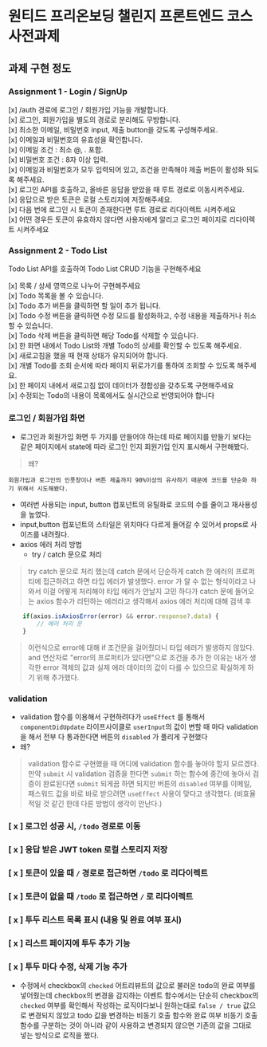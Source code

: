 # 원티드 프리온보딩 챌린지 프론트엔드 코스 사전과제

## 과제 구현 정도

### Assignment 1 - Login / SignUp
[x] /auth 경로에 로그인 / 회원가입 기능을 개발합니다.  
[x] 로그인, 회원가입을 별도의 경로로 분리해도 무방합니다.  
[x] 최소한 이메일, 비밀번호 input, 제출 button을 갖도록 구성해주세요.  
[x] 이메일과 비밀번호의 유효성을 확인합니다.  
[x] 이메일 조건 : 최소 @, . 포함.  
[x] 비밀번호 조건 : 8자 이상 입력.  
[x] 이메일과 비밀번호가 모두 입력되어 있고, 조건을 만족해야 제출 버튼이 활성화 되도록 해주세요.  
[x] 로그인 API를 호출하고, 올바른 응답을 받았을 때 루트 경로로 이동시켜주세요.  
[x] 응답으로 받은 토큰은 로컬 스토리지에 저장해주세요.  
[x] 다음 번에 로그인 시 토큰이 존재한다면 루트 경로로 리다이렉트 시켜주세요  
[x] 어떤 경우든 토큰이 유효하지 않다면 사용자에게 알리고 로그인 페이지로 리다이렉트 시켜주세요  

### Assignment 2 - Todo List
Todo List API를 호출하여 Todo List CRUD 기능을 구현해주세요

[x] 목록 / 상세 영역으로 나누어 구현해주세요  
[x] Todo 목록을 볼 수 있습니다.  
[x] Todo 추가 버튼을 클릭하면 할 일이 추가 됩니다.  
[x] Todo 수정 버튼을 클릭하면 수정 모드를 활성화하고, 수정 내용을 제출하거나 취소할 수 있습니다.  
[x] Todo 삭제 버튼을 클릭하면 해당 Todo를 삭제할 수 있습니다.  
[x] 한 화면 내에서 Todo List와 개별 Todo의 상세를 확인할 수 있도록 해주세요.  
[x] 새로고침을 했을 때 현재 상태가 유지되어야 합니다.  
[x] 개별 Todo를 조회 순서에 따라 페이지 뒤로가기를 통하여 조회할 수 있도록 해주세요.  
[x] 한 페이지 내에서 새로고침 없이 데이터가 정합성을 갖추도록 구현해주세요  
[x] 수정되는 Todo의 내용이 목록에서도 실시간으로 반영되어야 합니다  

###  로그인 / 회원가입 화면

- 로그인과 회원가입 화면 두 가지를 만들어야 하는데 따로 페이지를 만들기 보다는 같은 페이지에서 state에 따라 로그인 인지 회원가입 인지 표시해서 구현해봤다.
> 왜?
  
    회원가입과 로그인의 인풋창이나 버튼 제출까지 90%이상의 유사하기 때문에 코드를 단순화 하기 위해서 시도해봤다.
    
- 여러번 사용되는 input, button 컴포넌트의 유틸화로 코드의 수를 줄이고 재사용성을 높였다.
- input,button 컴포넌트의 스타일은 위치마다 다르게 들어갈 수 있어서 props로 사이즈를 내려줬다.
- axios 에러 처리 방법  
  - try / catch 문으로 처리
> try catch 문으로 처리 했는데 catch 문에서 단순하게 catch 한 에러의 프로퍼티에 접근하려고 하면   타입 에러가 발생했다.
    error 가 알 수 없는 형식이라고 나와서 이걸 어떻게 처리해야 타입 에러가 안날지 고민 하다가
    catch 문에 들어오는 axios 함수가 리턴하는 에러라고 생각해서 axios 에러 처리에 대해 검색 후 

```jsx
    if(axios.isAxiosError(error) && error.response?.data) {
    	// 에러 처리 문
    }
```
    
> 이런식으로 error에 대해 if 조건문을 걸어줬더니 타입 에러가 발생하지 않았다. 
and 연산자로 "error의 프로퍼티가 있다면"으로 조건을 추가 한 이유는 내가 생각한 error 객체의 값과
실제 에러 데이터의 값이 다를 수 있으므로 확실하게 하기 위해 추가했다.
    

### validation

- validation 함수를 이용해서 구현하려다가 `useEffect` 를 통해서 `componentDidUpdate` 라이프사이클로 `userInput`의 값이 변할 때 마다 validation을 해서 전부 다 통과한다면 버튼의 `disabled` 가 풀리게 구현했다
- 왜?
> validation 함수로 구현했을 때 어디에 validation 함수를 놓아야 할지 모르겠다. 만약 `submit` 시 validation 검증을 한다면 `submit` 하는 함수에 중간에 놓아서 검증이 완료된다면 `submit` 되게끔 하면 되지만 버튼의 `disabled` 여부를 이메일, 패스워드 값을 바로 바로 받으려면 `useEffect` 사용이 맞다고 생각했다. (비효율적일 것 같긴 한데 다른 방법이 생각이 안난다.)

    

### [ x ] 로그인 성공 시, `/todo` 경로로 이동

### [ x ] 응답 받은 JWT token 로컬 스토리지 저장

### [ x ] 토큰이 있을 때 `/` 경로로 접근하면 `/todo` 로 리다이렉트

### [ x ] 토큰이 없을 때 `/todo` 로 접근하면 `/` 로 리다이렉트

### [ x ] 투두 리스트 목록 표시 (내용 및 완료 여부 표시)

### [ x ] 리스트 페이지에 투두 추가 기능

### [ x ] 투두 마다 수정, 삭제 기능 추가

- 수정에서 checkbox의 `checked` 어트리뷰트의 값으로 불러온 todo의 완료 여부를 넣어줬는데 checkbox의 변경을 감지하는 이벤트 함수에서는 단순히 checkbox의 `checked` 여부를 확인해서 작성하는 로직이다보니 원하는대로 `false / true` 값으로 변경되지 않았고 todo 값을 변경하는 비동기 호출 함수와 완료 여부 비동기 호출 함수를 구분하는 것이 아니라 같이 사용하고 변경되지 않으면 기존의 값을 그대로 넣는 방식으로 로직을 짰다.